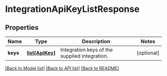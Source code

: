 # IntegrationApiKeyListResponse

## Properties
Name | Type | Description | Notes
------------ | ------------- | ------------- | -------------
**keys** | [**list[ApiKey]**](ApiKey.md) | Integration keys of the supplied integration. | [optional] 

[[Back to Model list]](../README.md#documentation-for-models) [[Back to API list]](../README.md#documentation-for-api-endpoints) [[Back to README]](../README.md)


